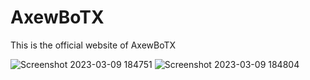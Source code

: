 # AxewBoTX
This is the official website of AxewBoTX

<img>![Screenshot 2023-03-09 184751](https://user-images.githubusercontent.com/84615670/224035088-acebaa33-7089-4515-a304-aa6ee4e843a5.png)</img>
<img>![Screenshot 2023-03-09 184804](https://user-images.githubusercontent.com/84615670/224035137-c56b162b-3968-4c9e-90a4-50c1c8852791.png)</img>

